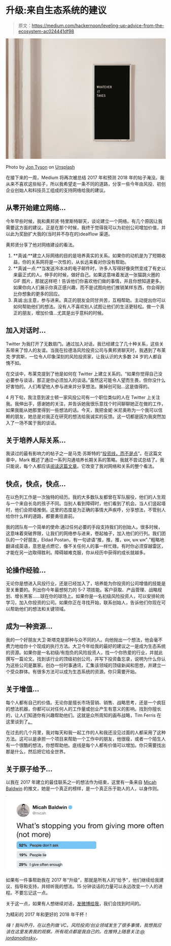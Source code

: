 # 升级:来自生态系统的建议

> 原文：<https://medium.com/hackernoon/leveling-up-advice-from-the-ecosystem-ac024441df98>

![](img/0125a2450ad456c417afbe439d3f0517.png)

Photo by [Jon Tyson](https://unsplash.com/photos/XzUMBNmQro0?utm_source=unsplash&utm_medium=referral&utm_content=creditCopyText) on [Unsplash](https://unsplash.com/?utm_source=unsplash&utm_medium=referral&utm_content=creditCopyText)

在接下来的一周，Medium 将再次被总结 2017 年和预测 2018 年的帖子淹没。我从来不喜欢这些帖子，所以我希望走一条不同的道路，分享一些今年由风投、初创企业创始人和科技员工组成的支持网络给我的建议。

## 从零开始建立网络…

今年早些时候，我和黄邦贤·特里斯特聊天，谈论建立一个网络。有几个原因让我需要这方面的建议。正是在那个时候，我终于觉得我可以为初创公司增加价值，并以此为奖励扩大我的(当时并不存在的)dealflow 渠道。

黄邦贤分享了他对网络建设的看法。

1.  **真诚:**建立人际网络的目的是培养真实的关系。如果你的动机是为了短期收益，你的关系网将是一次性的，从长远来看对你没有帮助。
2.  **真诚一点:**当发送冷冰冰的电子邮件时，许多人写得好像突然变成了有史以来最正式的人。伸手的时候，做好自己。如果这意味着发送一张猫跳火圈的 GIF 图片，那就这样吧！告诉他们你喜欢他们做的事情，并且你想知道更多。如果你向人们展示你真正感兴趣，而不是试图向他们推销某样东西，你会得到比你想象的更多的回应。
3.  真诚:出主意，参与进来。真正的朋友会同甘共苦，互相帮助。主动提出你可以如何帮助他们的想法。没有人不喜欢别人试图让他们的生活更轻松。做一个真正的朋友，增加价值…尤其是出乎意料的时候。

## 加入对话时…

Twitter 为我打开了无数扇门。通过加入对话，我已经建立了几十种关系，这些关系带来了惊人的友谊。当我在拉德洛风险投资公司与黄邦贤聊天时，我遇到了布莱克·罗宾斯，一位令人印象深刻的风险投资家，让我认识的大多数 24 岁的人都自愧不如。

在交谈中，布莱克提到了他是如何在 Twitter 上建立关系的。“如果你觉得自己没必要参与谈话，那正是你必须加入的谈话。”虽然这可能令人望而生畏，但你没什么好害怕的。人们希望他人参与进来并分享想法。撕掉创可贴…这是值得的。

4 月下旬，我注意到波士顿一家风投公司有一个职位类似的人在 Twitter 上关注我。我伸出手，感谢她的关注，并告诉她我很乐意找个时间聊聊她正在做的工作，如果我能从她那里得到一些想法的话。今天，我把金妮·米尼奥称为一个我可以信赖的朋友，她总是对我正在研究的想法给我诚实的反馈。这一切都是因为我突然加入了一场不属于我的谈话。

## 关于培养人际关系…

我读过的最有影响力的帖子之一是马克·苏斯特的“[投资线，而不是点](https://bothsidesofthetable.com/invest-in-lines-not-dots-611f36491d73)”。在这篇文章中，Mark 概述了通过一系列沟通培养长期关系的策略。我就不尝试总结了。我只能说，每个人都应该[阅读这篇文章](https://bothsidesofthetable.com/invest-in-lines-not-dots-611f36491d73)。它改变了我对网络和关系的整个看法。

## 快点，快点，快点…

在以色列工作是一次独特的经历。我的大多数队友都曾在军队服役，他们的人生观与一个来自长岛的孩子不同。当别人看到障碍时，他们看到了机会。当人们竖起墙时，他们会把墙推倒。这里的态度是为正确的事情大声疾呼，分享想法，不管别人给你什么样的道路，都要勇往直前。

我的团队有一个简单的使命:通过任何必要的手段支持我们的创始人。很多时候，这意味着突破界限，让我们的网络参与进来，卷起袖子，加入他们的行列。我们团队的一个好朋友，Eldad Postan，有一句谚语“推，推，推，אש אש ,אש".”粗略地翻译成英语，意思是点燃它，像不关任何人的事一样忙碌。有时你必须穿越雷区，才能在另一边取得胜利。障碍越难克服，你从经历中获得的成长就越多。

## 论操作经验…

无论你是想进入风投行业，还是已经加入了，培养能为你投资的公司增值的技能是至关重要的。列出你今年最想努力的 5-7 项技能。客户获取、产品管理、战略规划、增长黑客……球在你的球场上。如果你是一名初级风险投资人，可以安排轮岗学习，加入你投资的公司。如果你正在寻找开始，联系创始人，告诉他们你现在可以帮助他们的想法和关键领域。

## 成为一种资源…

我的一个好朋友大卫·斯塔克是那种与众不同的人。向他抛出一个想法，他会毫不费力地给你十个现成的执行方法。大卫今年给我的最好的建议之一是成为生态系统的资源。如果你是一名初级/有抱负的风险投资人，找一个你热爱的行业，并就此撰写一篇论文。找到该行业的顶级初创公司，并写下投资备忘录，说明为什么你认为这些公司是赢家。创办一份时事通讯，汇集该领域的顶级新闻和思想，并建立一个受众群体。有很多方法可以成为生态系统的资源。你只需要开始。

## 关于增值…

每个人都有自己的价值。无论你是擅长市场营销、销售、战略思考，还是一个疯狂的想法机器，你都可以对任何人的工作量或创业产生有意义的影响。找到你擅长的，让人们知道你有兴趣帮助他们。这就是众所周知的画布战略，Tim Ferris 在这里谈到了[。](https://tim.blog/2016/06/10/the-canvas-strategy/)

在过去的几个月里，我对每天和我一起工作的人和我还没见过面的人都采用了这种方法。这可以是承担一个项目来帮助一个工作中的朋友，他很瘦，或者一个陌生人有一个很酷的想法，你想帮助他。底线是每个人都有价值可以增加。你只需要找出那是什么，然后把它给全世界。

## 关于原子给予…

以我在 2017 年建立的最佳联系之一的想法作为结束，这里有一条来自 [Micah Baldwin](http://twitter.com/micah) 的推文，她是一个真正的榜样，是一个真正乐于助人的人，以身作则。

![](img/d78f67e0e28d25d5901a0867645b12f6.png)

如果有一件事帮助我在 2017 年“升级”，那就是所有人的“给予”，他们继续给我建议、指导和支持，并倾听我的想法。15 分钟谈话的力量可以永远改变一个人的进程。不要忘记这一点。

关于这一点，如果有人想继续对话，[发微博给我](http://twitter.com/jordanodinsky)，我们会找到时间的。

为精彩的 2017 年和更好的 2018 年干杯！

*嗨！我叫乔丹，在以色列做 VC。风险投资/创业领域发生了很多事情，我想我应该在这里发表我的观察。所有观点都是我自己的。在推特上随意关注:*[*@ jordanodinsky*](https://twitter.com/jordanodinsky)*。*